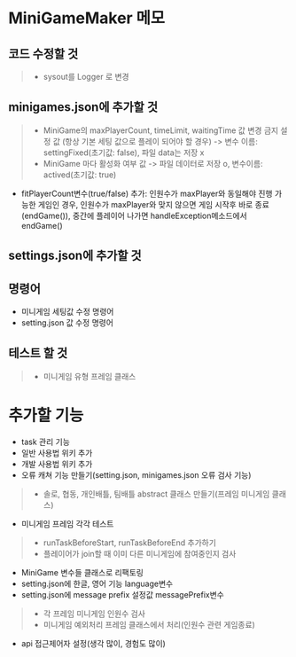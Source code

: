 # MiniGameMaker 메모

## 코드 수정할 것
> - sysout를 Logger 로 변경


## minigames.json에 추가할 것
> - MiniGame의 maxPlayerCount, timeLimit, waitingTime 값 변경 금지 설정 값 (항상 기본 세팅 값으로 플레이 되어야 할 경우) -> 변수 이름: settingFixed(초기값: false), 파일 data는 저장 x
> - MiniGame 마다 활성화 여부 값 -> 파일 데이터로 저장 o, 변수이름: actived(초기값: true)

- fitPlayerCount변수(true/false) 추가: 인원수가 maxPlayer와 동일해야 진행 가능한 게임인 경우, 인원수가 maxPlayer와 맞지 않으면 게임 시작후 바로 종료(endGame()), 중간에 플레이어 나가면 handleException메소드에서 endGame()

## settings.json에 추가할 것

## 명령어
- 미니게임 세팅값 수정 명령어
- setting.json 값 수정 명령어

## 테스트 할 것
> - 미니게임 유형 프레임 클래스

# 추가할 기능
- task 관리 기능
- 일반 사용법 위키 추가
- 개발 사용법 위키 추가
- 오류 캐쳐 기능 만들기(setting.json, minigames.json 오류 검사 기능)
> - 솔로, 협동, 개인배틀, 팀배틀 abstract 클래스 만들기(프레임 미니게임 클래스)
- 미니게임 프레임 각각 테스트
> - runTaskBeforeStart, runTaskBeforeEnd 추가하기
> - 플레이어가 join할 때 이미 다른 미니게임에 참여중인지 검사
- MiniGame 변수들 클래스로 리팩토링
- setting.json에 한글, 영어 기능 language변수 
- setting.json에 message prefix 설정값 messagePrefix변수
> - 각 프레임 미니게임 인원수 검사 
> - 미니게임 예외처리 프레임 클래스에서 처리(인원수 관련 게임종료)
- api 접근제어자 설정(생각 많이, 경험도 많이)